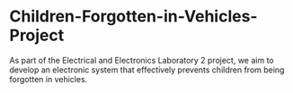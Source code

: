 # Children-Forgotten-in-Vehicles-Project
As part of the Electrical and Electronics Laboratory 2 project, we aim to develop an electronic system that effectively prevents children from being forgotten in vehicles.
